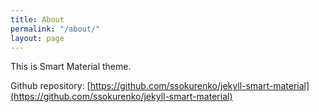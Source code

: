 ```yaml
---
title: About
permalink: "/about/"
layout: page
---
```


This is Smart Material theme.

Github repository: [https://github.com/ssokurenko/jekyll-smart-material](https://github.com/ssokurenko/jekyll-smart-material)

